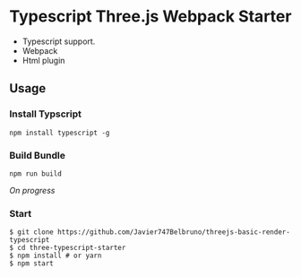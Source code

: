# Typescript Three.js Webpack Starter

- Typescript support.
- Webpack
- Html plugin

## Usage

### Install Typscript

```
npm install typescript -g
```
### Build Bundle

```
npm run build
```
*On progress*

### Start

```
$ git clone https://github.com/Javier747Belbruno/threejs-basic-render-typescript
$ cd three-typescript-starter
$ npm install # or yarn
$ npm start
```
